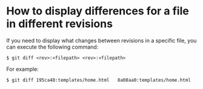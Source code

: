 How to display differences for a file in different revisions
============================================================

If you need to display what changes between revisions in a specific file, you can
execute the following command:

    $ git diff <rev>:<filepath> <rev>:<filepath>

For example:

    $ git diff 195ca48:templates/home.html   8a08aa0:templates/home.html

